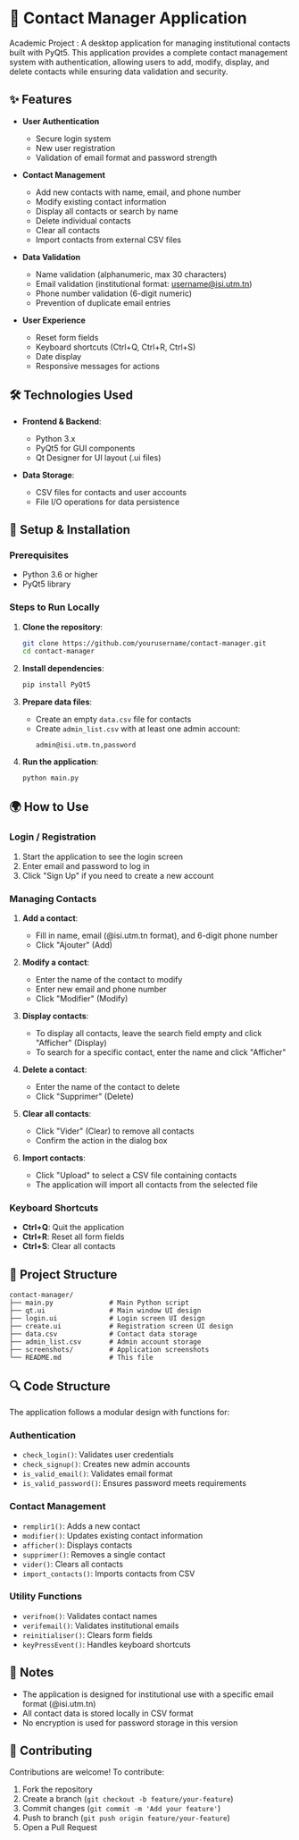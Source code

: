 # 📇 Contact Manager Application
Academic Project :
A desktop application for managing institutional contacts built with PyQt5. This application provides a complete contact management system with authentication, allowing users to add, modify, display, and delete contacts while ensuring data validation and security.

## ✨ Features

* **User Authentication**
  * Secure login system
  * New user registration
  * Validation of email format and password strength

* **Contact Management**
  * Add new contacts with name, email, and phone number
  * Modify existing contact information
  * Display all contacts or search by name
  * Delete individual contacts
  * Clear all contacts
  * Import contacts from external CSV files

* **Data Validation**
  * Name validation (alphanumeric, max 30 characters)
  * Email validation (institutional format: username@isi.utm.tn)
  * Phone number validation (6-digit numeric)
  * Prevention of duplicate email entries

* **User Experience**
  * Reset form fields
  * Keyboard shortcuts (Ctrl+Q, Ctrl+R, Ctrl+S)
  * Date display
  * Responsive messages for actions

## 🛠️ Technologies Used

* **Frontend & Backend**:
  * Python 3.x
  * PyQt5 for GUI components
  * Qt Designer for UI layout (.ui files)

* **Data Storage**:
  * CSV files for contacts and user accounts
  * File I/O operations for data persistence

## 🚀 Setup & Installation

### Prerequisites
* Python 3.6 or higher
* PyQt5 library

### Steps to Run Locally

1. **Clone the repository**:
   ```bash
   git clone https://github.com/yourusername/contact-manager.git
   cd contact-manager
   ```

2. **Install dependencies**:
   ```bash
   pip install PyQt5
   ```

3. **Prepare data files**:
   - Create an empty `data.csv` file for contacts
   - Create `admin_list.csv` with at least one admin account:
     ```
     admin@isi.utm.tn,password
     ```

4. **Run the application**:
   ```bash
   python main.py
   ```

## 🌍 How to Use

### Login / Registration
1. Start the application to see the login screen
2. Enter email and password to log in
3. Click "Sign Up" if you need to create a new account

### Managing Contacts
1. **Add a contact**:
   * Fill in name, email (@isi.utm.tn format), and 6-digit phone number
   * Click "Ajouter" (Add)

2. **Modify a contact**:
   * Enter the name of the contact to modify
   * Enter new email and phone number
   * Click "Modifier" (Modify)

3. **Display contacts**:
   * To display all contacts, leave the search field empty and click "Afficher" (Display)
   * To search for a specific contact, enter the name and click "Afficher"

4. **Delete a contact**:
   * Enter the name of the contact to delete
   * Click "Supprimer" (Delete)

5. **Clear all contacts**:
   * Click "Vider" (Clear) to remove all contacts
   * Confirm the action in the dialog box

6. **Import contacts**:
   * Click "Upload" to select a CSV file containing contacts
   * The application will import all contacts from the selected file

### Keyboard Shortcuts
* **Ctrl+Q**: Quit the application
* **Ctrl+R**: Reset all form fields
* **Ctrl+S**: Clear all contacts

## 📂 Project Structure

```
contact-manager/
├── main.py              # Main Python script
├── qt.ui                # Main window UI design
├── login.ui             # Login screen UI design
├── create.ui            # Registration screen UI design
├── data.csv             # Contact data storage
├── admin_list.csv       # Admin account storage
├── screenshots/         # Application screenshots
└── README.md            # This file
```

## 🔍 Code Structure

The application follows a modular design with functions for:

### Authentication
- `check_login()`: Validates user credentials
- `check_signup()`: Creates new admin accounts
- `is_valid_email()`: Validates email format
- `is_valid_password()`: Ensures password meets requirements

### Contact Management
- `remplir1()`: Adds a new contact
- `modifier()`: Updates existing contact information
- `afficher()`: Displays contacts
- `supprimer()`: Removes a single contact
- `vider()`: Clears all contacts
- `import_contacts()`: Imports contacts from CSV

### Utility Functions
- `verifnom()`: Validates contact names
- `verifemail()`: Validates institutional emails
- `reinitialiser()`: Clears form fields
- `keyPressEvent()`: Handles keyboard shortcuts

## 📝 Notes

- The application is designed for institutional use with a specific email format (@isi.utm.tn)
- All contact data is stored locally in CSV format
- No encryption is used for password storage in this version

## 🤝 Contributing

Contributions are welcome! To contribute:
1. Fork the repository
2. Create a branch (`git checkout -b feature/your-feature`)
3. Commit changes (`git commit -m 'Add your feature'`)
4. Push to branch (`git push origin feature/your-feature`)
5. Open a Pull Request
